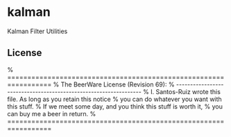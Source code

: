 # kalman
Kalman Filter Utilities

## License
  % =================================================================
  % The BeerWare License (Revision 69):
  % -----------------------------------------------------------------
  % I. Santos-Ruiz wrote this file. As long as you retain this notice
  % you can do whatever you want with this stuff.
  % If we meet some day, and you think this stuff is worth it,
  % you can buy me a beer in return.
  % =================================================================
